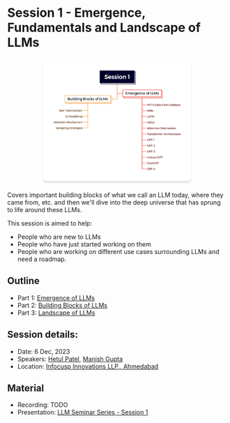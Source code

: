 # Session 1 - Emergence, Fundamentals and Landscape of LLMs

<p align="center"><img src="../images/home_page/Session%201.png" alt="Session 1" style="width:70%;"/></p>


Covers important building blocks of what we call an LLM today, where they came from, etc. and then we'll dive into the deep universe that has sprung to life around these LLMs.

This session is aimed to help:
* People who are new to LLMs
* People who have  just started working on them
* People who are working on different use cases surrounding LLMs and need a roadmap.

## Outline

* Part 1: [Emergence of LLMs](part_1_emergence_of_llms)
* Part 2: [Building Blocks of LLMs](part_2_building_blocks_of_llms)
* Part 3: [Landscape of LLMs](part_3_landscape_of_llms)

## Session details:

* Date: 6 Dec, 2023
* Speakers: [Hetul Patel](https://in.linkedin.com/in/hetul-v-patel), [Manish Gupta](https://in.linkedin.com/in/manish-gupta15)
* Location: [Infocusp Innovations LLP., Ahmedabad](https://www.infocusp.com/)

## Material

* Recording: TODO
* Presentation: [LLM Seminar Series - Session 1](https://www.canva.com/design/DAFypvc2pwc/u6-4xbx3ELYMcufIg-rShw/view?utm_content=DAFypvc2pwc&utm_campaign=designshare&utm_medium=link&utm_source=editor)